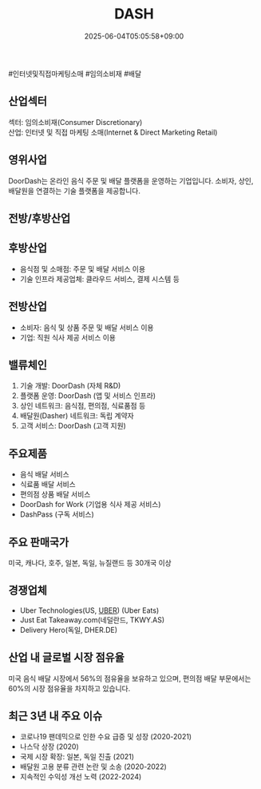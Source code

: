 ﻿---
title: "DASH"
date: 2025-06-04T05:05:58+09:00
lastmod: 2025-06-04T05:05:58+09:00
type: docs
sidebar:
  open: true
weight: 260
---
<div style="display:none">
  <meta property="article:published_time" content="2025-06-03T20:05:58Z" />
  <meta property="article:modified_time" content="2025-06-03T20:05:58Z" />
</div>
#인터넷및직접마케팅소매 #임의소비재 #배달 

## 산업섹터

섹터: 임의소비재(Consumer Discretionary)  
산업: 인터넷 및 직접 마케팅 소매(Internet & Direct Marketing Retail)

## 영위사업

DoorDash는 온라인 음식 주문 및 배달 플랫폼을 운영하는 기업입니다. 소비자, 상인, 배달원을 연결하는 기술 플랫폼을 제공합니다.

## 전방/후방산업

## 후방산업

- 음식점 및 소매점: 주문 및 배달 서비스 이용
- 기술 인프라 제공업체: 클라우드 서비스, 결제 시스템 등

## 전방산업

- 소비자: 음식 및 상품 주문 및 배달 서비스 이용
- 기업: 직원 식사 제공 서비스 이용

## 밸류체인

1. 기술 개발: DoorDash (자체 R&D)
2. 플랫폼 운영: DoorDash (앱 및 서비스 인프라)
3. 상인 네트워크: 음식점, 편의점, 식료품점 등
4. 배달원(Dasher) 네트워크: 독립 계약자
5. 고객 서비스: DoorDash (고객 지원)

## 주요제품

- 음식 배달 서비스
- 식료품 배달 서비스
- 편의점 상품 배달 서비스
- DoorDash for Work (기업용 식사 제공 서비스)
- DashPass (구독 서비스)

## 주요 판매국가

미국, 캐나다, 호주, 일본, 독일, 뉴질랜드 등 30개국 이상

## 경쟁업체

- Uber Technologies(US, [UBER](/company-analysis/uber/)) (Uber Eats)
- Just Eat Takeaway.com(네덜란드, TKWY.AS)
- Delivery Hero(독일, DHER.DE)

## 산업 내 글로벌 시장 점유율

미국 음식 배달 시장에서 56%의 점유율을 보유하고 있으며, 편의점 배달 부문에서는 60%의 시장 점유율을 차지하고 있습니다.

## 최근 3년 내 주요 이슈

- 코로나19 팬데믹으로 인한 수요 급증 및 성장 (2020-2021)
- 나스닥 상장 (2020)
- 국제 시장 확장: 일본, 독일 진출 (2021)
- 배달원 고용 분류 관련 논란 및 소송 (2020-2022)
- 지속적인 수익성 개선 노력 (2022-2024)

